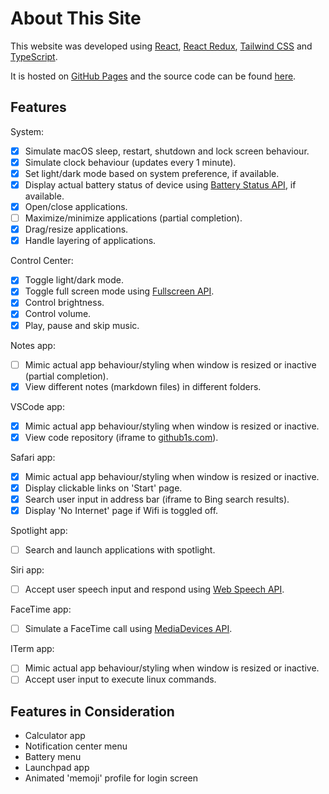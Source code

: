 # About This Site

This website was developed using [React](https://reactjs.org/), [React Redux](https://react-redux.js.org/), [Tailwind CSS](https://tailwindcss.com/) and [TypeScript](https://www.typescriptlang.org/).

It is hosted on [GitHub Pages](https://pages.github.com/) and the source code can be found [here](https://github.com/Milleus/portfolio-mac-os).

## Features

System:

- [x] Simulate macOS sleep, restart, shutdown and lock screen behaviour.
- [x] Simulate clock behaviour (updates every 1 minute).
- [x] Set light/dark mode based on system preference, if available.
- [x] Display actual battery status of device using [Battery Status API](https://developer.mozilla.org/en-US/docs/Web/API/Battery_Status_API), if available.
- [x] Open/close applications.
- [ ] Maximize/minimize applications (partial completion).
- [x] Drag/resize applications.
- [x] Handle layering of applications.

Control Center:

- [x] Toggle light/dark mode.
- [x] Toggle full screen mode using [Fullscreen API](https://developer.mozilla.org/en-US/docs/Web/API/Fullscreen_API).
- [x] Control brightness.
- [x] Control volume.
- [x] Play, pause and skip music.

Notes app:

- [ ] Mimic actual app behaviour/styling when window is resized or inactive (partial completion).
- [x] View different notes (markdown files) in different folders.

VSCode app:

- [x] Mimic actual app behaviour/styling when window is resized or inactive.
- [x] View code repository (iframe to [github1s.com](https://github1s.com/)).

Safari app:

- [x] Mimic actual app behaviour/styling when window is resized or inactive.
- [x] Display clickable links on 'Start' page.
- [x] Search user input in address bar (iframe to Bing search results).
- [x] Display 'No Internet' page if Wifi is toggled off.

Spotlight app:

- [ ] Search and launch applications with spotlight.

Siri app:

- [ ] Accept user speech input and respond using [Web Speech API](https://developer.mozilla.org/en-US/docs/Web/API/Web_Speech_API).

FaceTime app:

- [ ] Simulate a FaceTime call using [MediaDevices API](https://developer.mozilla.org/en-US/docs/Web/API/MediaDevices).

ITerm app:

- [ ] Mimic actual app behaviour/styling when window is resized or inactive.
- [ ] Accept user input to execute linux commands.

## Features in Consideration

- Calculator app
- Notification center menu
- Battery menu
- Launchpad app
- Animated 'memoji' profile for login screen
